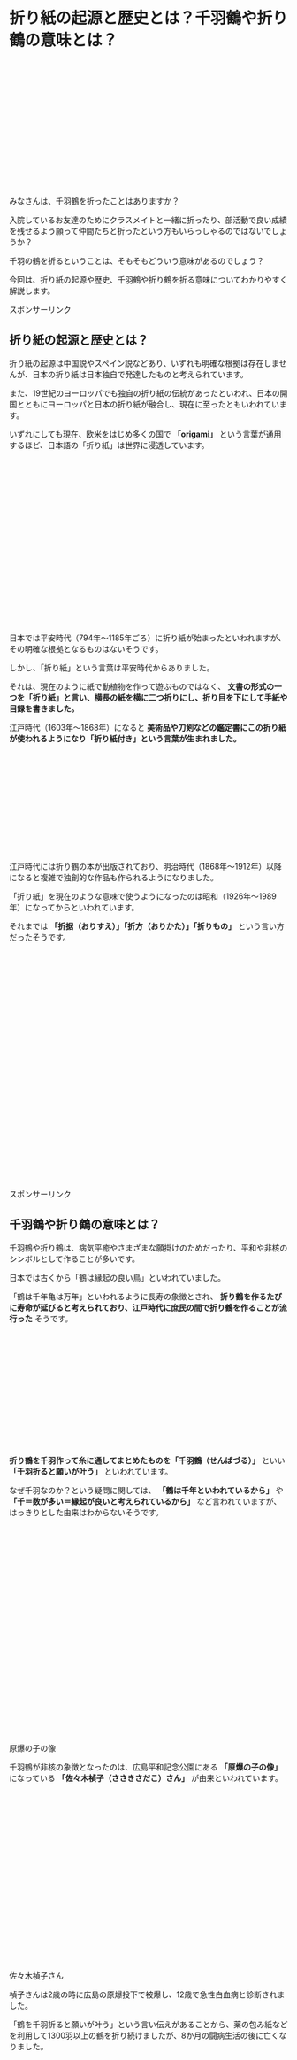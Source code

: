 # 折り紙の起源と歴史とは？千羽鶴や折り鶴の意味とは？

![E68A98E3828AE9B6B4_E8B5A4](data:image/png;base64,iVBORw0KGgoAAAANSUhEUgAAASwAAADlAQAAAADBlvcQAAAAAnRSTlMAAHaTzTgAAAAgSURBVGje7cExAQAAAMKg9U9tDQ+gAAAAAAAAAADg2gAi4wABir+HsQAAAABJRU5ErkJggg==)

  

みなさんは、千羽鶴を折ったことはありますか？

入院しているお友達のためにクラスメイトと一緒に折ったり、部活動で良い成績を残せるよう願って仲間たちと折ったという方もいらっしゃるのではないでしょうか？

千羽の鶴を折るということは、そもそもどういう意味があるのでしょう？

今回は、折り紙の起源や歴史、千羽鶴や折り鶴を折る意味についてわかりやすく解説します。

  

スポンサーリンク

  

## 折り紙の起源と歴史とは？

折り紙の起源は中国説やスペイン説などあり、いずれも明確な根拠は存在しませんが、日本の折り紙は日本独自で発達したものと考えられています。

また、19世紀のヨーロッパでも独自の折り紙の伝統があったといわれ、日本の開国とともにヨーロッパと日本の折り紙が融合し、現在に至ったともいわれています。

いずれにしても現在、欧米をはじめ多くの国で **「origami」** という言葉が通用するほど、日本語の「折り紙」は世界に浸透しています。

  
  
![](data:image/png;base64,iVBORw0KGgoAAAANSUhEUgAAAZAAAAEsAQAAAADFzNhvAAAAAnRSTlMAAHaTzTgAAAAmSURBVGje7cExAQAAAMKg9U9tCU+gAAAAAAAAAAAAAAAAAACApwE7xAABJ3+eCQAAAABJRU5ErkJggg==)  
  

日本では平安時代（794年～1185年ごろ）に折り紙が始まったといわれますが、その明確な根拠となるものはないそうです。

しかし、「折り紙」という言葉は平安時代からありました。

それは、現在のように紙で動植物を作って遊ぶものではなく、
**文書の形式の一つを「折り紙」と言い、横長の紙を横に二つ折りにし、折り目を下にして手紙や目録を書きました。**

江戸時代（1603年～1868年）になると **美術品や刀剣などの鑑定書にこの折り紙が使われるようになり「折り紙付き」という言葉が生まれました。**

![403_01](data:image/png;base64,iVBORw0KGgoAAAANSUhEUgAAARgAAAC3AQAAAADhyHyuAAAAAnRSTlMAAHaTzTgAAAAdSURBVFjD7cExAQAAAMKg9U9tDQ+gAAAAAAAAeDEZvAABIs8TqAAAAABJRU5ErkJggg==)  
  

江戸時代には折り鶴の本が出版されており、明治時代（1868年～1912年）以降になると複雑で独創的な作品も作られるようになりました。

「折り紙」を現在のような意味で使うようになったのは昭和（1926年～1989年）になってからといわれています。

それまでは **「折据（おりすえ）」「折方（おりかた）」「折りもの」** という言い方だったそうです。

  

![J151_04](data:image/png;base64,iVBORw0KGgoAAAANSUhEUgAAAkQAAAHfAQAAAACZ0vrqAAAAAnRSTlMAAHaTzTgAAAA5SURBVHja7cExAQAAAMKg9U9tCj+gAAAAAAAAAAAAAAAAAAAAAAAAAAAAAAAAAAAAAAAAAAAAAPgbinYAAcAVs/wAAAAASUVORK5CYII=)

  

スポンサーリンク

  

## 千羽鶴や折り鶴の意味とは？

千羽鶴や折り鶴は、病気平癒やさまざまな願掛けのためだったり、平和や非核のシンボルとして作ることが多いです。

日本では古くから「鶴は縁起の良い鳥」といわれていました。

「鶴は千年亀は万年」といわれるように長寿の象徴とされ、
**折り鶴を作るたびに寿命が延びると考えられており、江戸時代に庶民の間で折り鶴を作ることが流行った** そうです。

  
  
![y001-0506](data:image/png;base64,iVBORw0KGgoAAAANSUhEUgAAASwAAADQAQAAAACVIWEOAAAAAnRSTlMAAHaTzTgAAAAfSURBVFjD7cExAQAAAMKg9U9tCy+gAAAAAAAAAIC3AR+wAAGapRoIAAAAAElFTkSuQmCC)  
  

**折り鶴を千羽作って糸に通してまとめたものを「千羽鶴（せんばづる）」** といい **「千羽折ると願いが叶う」** といわれています。

なぜ千羽なのか？という疑問に関しては、 **「鶴は千年といわれているから」** や **「千＝数が多い＝縁起が良いと考えられているから」**
など言われていますが、はっきりとした由来はわからないそうです。

  
  

![](data:image/png;base64,iVBORw0KGgoAAAANSUhEUgAAAoAAAAHgAQAAAAAdquFJAAAAAnRSTlMAAHaTzTgAAAA9SURBVHja7cEBDQAAAMKg909tDjegAAAAAAAAAAAAAAAAAAAAAAAAAAAAAAAAAAAAAAAAAAAAAAAAAODPAJfgAAFLzBtKAAAAAElFTkSuQmCC)

原爆の子の像

  

千羽鶴が非核の象徴となったのは、広島平和記念公園にある **「原爆の子の像」** になっている **「佐々木禎子（ささきさだこ）さん」**
が由来といわれています。

  
  

![](data:image/png;base64,iVBORw0KGgoAAAANSUhEUgAAALAAAAE1AQAAAABvxlcsAAAAAnRSTlMAAHaTzTgAAAAeSURBVFjD7cExAQAAAMKg9U9tDQ+gAAAAAAAAgCMDG8MAARS7WzsAAAAASUVORK5CYII=)

佐々木禎子さん

  

禎子さんは2歳の時に広島の原爆投下で被爆し、12歳で急性白血病と診断されました。

「鶴を千羽折ると願いが叶う」という言い伝えがあることから、薬の包み紙などを利用して1300羽以上の鶴を折り続けましたが、8か月の闘病生活の後に亡くなりました。

  
  

![](data:image/png;base64,iVBORw0KGgoAAAANSUhEUgAAAZAAAAEKAQAAAAAUOT5EAAAAAnRSTlMAAHaTzTgAAAAkSURBVGje7cExAQAAAMKg9U9tDQ+gAAAAAAAAAAAAAAAAAB4NNP4AAaPlyXkAAAAASUVORK5CYII=)

禎子さんが折った鶴

  

その後、国内外から多くの募金がよせられ「原爆の子の像」が作られ、折り鶴は平和のシンボルになりました。

今では、世界中から毎年10トンもの千羽鶴が送られ、原爆の子の像の周りに手向けられます。

  
  
![](data:image/png;base64,iVBORw0KGgoAAAANSUhEUgAAAZAAAAEKAQAAAAAUOT5EAAAAAnRSTlMAAHaTzTgAAAAkSURBVGje7cExAQAAAMKg9U9tDQ+gAAAAAAAAAAAAAAAAAB4NNP4AAaPlyXkAAAAASUVORK5CYII=)  
  

折り紙は、多くの日本人が子どものころから慣れ親しんだ玩具のひとつですね。

今では「origami」という言葉が世界でも通用するというのですから、日本人として誇らしいことです。

外国人観光客を迎える宿泊施設などでは、枕元に折り鶴を置いたり、鶴の折り方を教えて一緒に作って、記念に持って帰ってもらうなどのおもてなしもしているそうですよ。

  

関連：[「お墨付き」と「折り紙付き」の違いと意味、由来とは？](https://jpnculture.net/osumitsuki-
origamitsuki/)

関連：[鶴と亀はなぜ縁起がいいの？実際の寿命はどれくらい？](https://jpnculture.net/tsurutokame/)

関連：[日本人の7割が知らない「原爆の日」はいつ？広島と長崎だった理由とは？](https://jpnculture.net/genbakunohi/)

  

スポンサーリンク

スポンサーリンク

